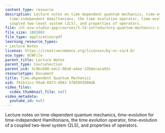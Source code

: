 ```yaml
---
content_type: resource
description: Lecture notes on time-dependent quantum mechanics, time-evolution for
  time-independent Hamiltonians, the time evolution operator, time-evolution of a
  coupled two-level system (2LS), and properties of operators.
file: /ol-ocw-studio-app/courses/5-74-introductory-quantum-mechanics-ii-spring-2009/f61b11cc95a86973d9815f85093088db_MIT5_74s09_lec01.pdf
file_size: 1883882
file_type: application/pdf
learning_resource_types:
- Lecture Notes
license: https://creativecommons.org/licenses/by-nc-sa/4.0/
ocw_type: OCWFile
parent_title: Lecture Notes
parent_type: CourseSection
parent_uid: 5c9bcb80-e4c2-86e8-e4ee-32b8ecaca92c
resourcetype: Document
title: Time-dependent Quantum Mechanics
uid: f61b11cc-95a8-6973-d981-5f85093088db
video_files:
  video_thumbnail_file: null
video_metadata:
  youtube_id: null
---
```

Lecture notes on time-dependent quantum mechanics, time-evolution for time-independent Hamiltonians, the time evolution operator, time-evolution of a coupled two-level system (2LS), and properties of operators.